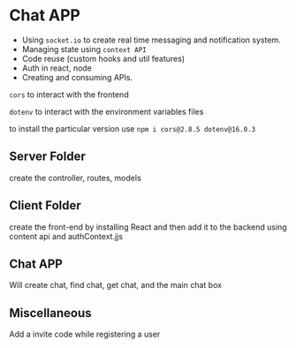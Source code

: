 # Chat APP

* Using `socket.io` to create real time messaging and notification system.
* Managing state using `context API`
* Code reuse (custom hooks and util features)
* Auth in react, node
* Creating and consuming APIs.

`cors` to interact with the frontend 

`dotenv` to interact with the environment variables files

to install the particular version use 
`npm i cors@2.8.5 dotenv@16.0.3`

## Server Folder

create the controller, routes, models

## Client Folder

create the front-end by installing React and then add it to the backend using content api and authContext.jjs

## Chat APP

Will create chat, find chat, get chat, and the main chat box

## Miscellaneous

Add a invite code while registering a user